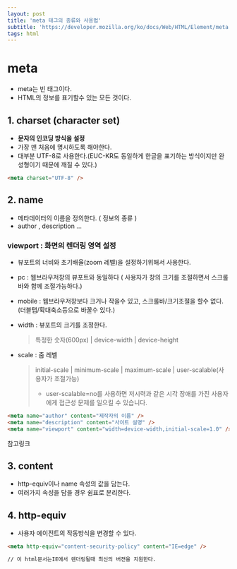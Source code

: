 ```yaml
---
layout: post
title: 'meta 태그의 종류와 사용법'
subtitle: 'https://developer.mozilla.org/ko/docs/Web/HTML/Element/meta'
tags: html
---
```


# meta

- meta는 빈 태그이다.
- HTML의 정보를 표기할수 있는 모든 것이다.

## 1. charset (character set)

- <b>문자의 인코딩 방식을 설정</b>
- 가장 맨 처음에 명시하도록 해야한다.
- 대부분 UTF-8로 사용한다.(EUC-KR도 동일하게 한글을 표기하는 방식이지만 완성형이기 때문에 깨질 수 있다.)

```html
<meta charset="UTF-8" />
```

## 2. name

- 메타데이터의 이름을 정의한다. ( 정보의 종류 )
- author , description ...

### viewport : 화면의 렌더링 영역 설정

- 뷰포트의 너비와 초기배율(zoom 레벨)을 설정하기위해서 사용한다.
- pc : 웹브라우저창의 뷰포트와 동일하다 ( 사용자가 창의 크기를 조절하면서 스크롤바와 함께 조절가능하다.)
- mobile : 웹브라우저창보다 크거나 작을수 있고, 스크롤바/크기조절을 할수 없다.(더블탭/확대축소등으로 바꿀수 있다.)

- width : 뷰포트의 크기를 조정한다.
  > 특정한 숫자(600px) | device-width | device-height
- scale : 줌 레벨

  > initial-scale | minimum-scale | maximum-scale | user-scalable(사용자가 조절가능)
  >
  > - user-scalable=no를 사용하면 저시력과 같은 시각 장애를 가진 사용자에게 접근성 문제를 일으킬 수 있습니다.

```html
<meta name="author" content="제작자의 이름" />
<meta name="description" content="사이트 설명" />
<meta name="viewport" content="width=device-width,initial-scale=1.0" />
```

<a herf="https://aboooks.tistory.com/352">참고링크</a>

## 3. content

- http-equiv이나 name 속성의 값을 담는다.
- 여러가지 속성을 담을 경우 쉼표로 분리한다.

## 4. http-equiv

- 사용자 에이전트의 작동방식을 변경할 수 있다.

```html
<meta http-equiv="content-security-policy" content="IE=edge" />

// 이 html문서는IE에서 렌더링될때 최신의 버젼을 지원한다.
```
